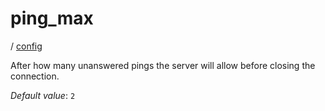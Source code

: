 # ping_max

/ [config](reference/server-config/index.md) 

After how many unanswered pings the server will allow before closing
the connection.

*Default value*: `2`
